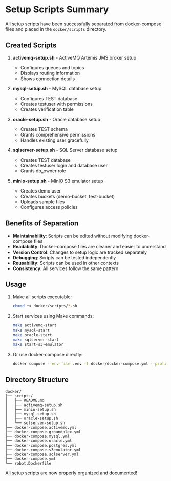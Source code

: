 # Setup Scripts Summary

All setup scripts have been successfully separated from docker-compose files and placed in the `docker/scripts` directory.

## Created Scripts

1. **activemq-setup.sh** - ActiveMQ Artemis JMS broker setup
   - Configures queues and topics
   - Displays routing information
   - Shows connection details

2. **mysql-setup.sh** - MySQL database setup
   - Configures TEST database
   - Creates testuser with permissions
   - Creates verification table

3. **oracle-setup.sh** - Oracle database setup
   - Creates TEST schema
   - Grants comprehensive permissions
   - Handles existing user gracefully

4. **sqlserver-setup.sh** - SQL Server database setup
   - Creates TEST database
   - Creates testuser login and database user
   - Grants db_owner role

5. **minio-setup.sh** - MinIO S3 emulator setup
   - Creates demo user
   - Creates buckets (demo-bucket, test-bucket)
   - Uploads sample files
   - Configures access policies

## Benefits of Separation

- **Maintainability**: Scripts can be edited without modifying docker-compose files
- **Readability**: Docker-compose files are cleaner and easier to understand
- **Version Control**: Changes to setup logic are tracked separately
- **Debugging**: Scripts can be tested independently
- **Reusability**: Scripts can be used in other contexts
- **Consistency**: All services follow the same pattern

## Usage

1. Make all scripts executable:
   ```bash
   chmod +x docker/scripts/*.sh
   ```

2. Start services using Make commands:
   ```bash
   make activemq-start
   make mysql-start
   make oracle-start
   make sqlserver-start
   make start-s3-emulator
   ```

3. Or use docker-compose directly:
   ```bash
   docker compose --env-file .env -f docker/docker-compose.yml --profile <profile> up -d
   ```

## Directory Structure

```
docker/
├── scripts/
│   ├── README.md
│   ├── activemq-setup.sh
│   ├── minio-setup.sh
│   ├── mysql-setup.sh
│   ├── oracle-setup.sh
│   └── sqlserver-setup.sh
├── docker-compose.activemq.yml
├── docker-compose.groundplex.yml
├── docker-compose.mysql.yml
├── docker-compose.oracle.yml
├── docker-compose.postgres.yml
├── docker-compose.s3emulator.yml
├── docker-compose.sqlserver.yml
├── docker-compose.yml
└── robot.Dockerfile
```

All setup scripts are now properly organized and documented!
